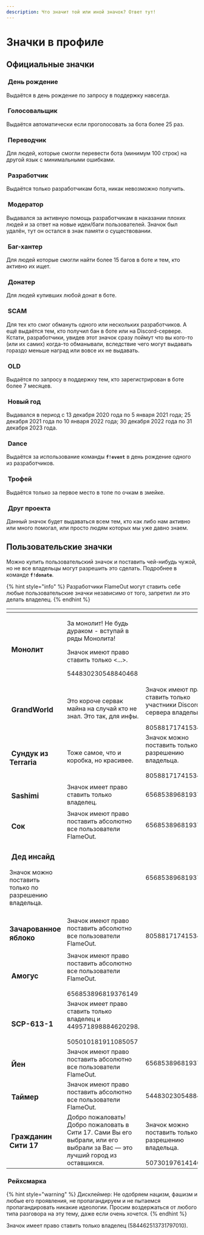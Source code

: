 ```yaml
---
description: Что значит той или иной значок? Ответ тут!
---
```


# Значки в профиле

## Официальные значки

### <img src="../.gitbook/assets/https___discord.com_assets_496cd7d4bfc59cdf6cd8a3285b42b576.svg-0.svg" alt="" data-size="line"> День рождение

Выдаётся в день рождение по запросу в поддержку навсегда.

### <img src="../.gitbook/assets/840537983060017172.webp" alt="" data-size="line"> Голосовальщик

Выдаётся автоматически если проголосовать за бота более 25 раз.

### <img src="../.gitbook/assets/849290020950245458.webp" alt="" data-size="line"> Переводчик

Для людей, которые смогли перевести бота (минимум 100 строк) на другой язык с минимальными ошибками.

### <img src="../.gitbook/assets/https___discord.com_assets_509dd485f6269e2521955120f3e8f0ef.svg-0.svg" alt="" data-size="line"> Разработчик

Выдаётся только разработчикам бота, никак невозможно получить.

### <img src="../.gitbook/assets/https___discord.com_assets_770955b283a8a3d1cfd221f70dc0e6ee.svg-0.svg" alt="" data-size="line"> Модератор

Выдавался за активную помощь разработчикам в наказании плохих людей и за ответ на новые идеи/баги пользователей. Значок был удалён, тут он остался в знак памяти о существовании.

### <img src="../.gitbook/assets/https___discord.com_assets_370f5af37229902609dec50690ec5f99.svg-0.svg" alt="" data-size="line"> Баг-хантер

Для людей которые смогли найти более 15 багов в боте и тем, кто активно их ищет.

### <img src="../.gitbook/assets/823500862215028758 (1).gif" alt="" data-size="line"> Донатер

Для людей купивших любой донат в боте.

### <img src="../.gitbook/assets/https___discord.com_assets_0d9e341a5ff1e9d55e691cc7d86f05bd.svg-0.svg" alt="" data-size="line"> SCAM

Для тех кто смог обмануть одного или нескольких разработчиков. А ещё выдаётся тем, кто получил бан в боте или на Discord-сервере. Кстати, разработчики, увидев этот значок сразу поймут что вы кого-то (или их самих) когда-то обманывали, вследствие чего могут выдавать гораздо меньше наград или вовсе их не выдавать.

### <img src="../.gitbook/assets/https___discord.com_assets_ffa92fc2c8f0a781d5ae9ffbecefa054.svg-0.svg" alt="" data-size="line"> OLD

Выдаётся по запросу в поддержку тем, кто зарегистрирован в боте более 7 месяцев.

### <img src="../.gitbook/assets/https___discord.com_assets_2f5331445a4647af2bb317862b38502a.svg-0.svg" alt="" data-size="line"> Новый год

Выдавался в период с 13 декабря 2020 года по 5 января 2021 года; 25 декабря 2021 года по 10 января 2022 года; 30 декабря 2022 года по 31 декабря 2023 года.

### <img src="../.gitbook/assets/960951684186652743.gif" alt="" data-size="line"> Dance

Выдаётся за использование команды **`f!event`** в день рождение одного из разработчиков.

### <img src="../.gitbook/assets/1238_Trophy.png" alt="" data-size="line"> Трофей

Выдаётся только за первое место в топе по очкам в змейке.

### <img src="../.gitbook/assets/8264_gil_thumb.png" alt="" data-size="line"> Друг проекта

Данный значок будет выдаваться всем тем, кто как либо нам активно или много помогал, или просто людям которых мы уже давно знаем.

## Пользовательские значки

Можно купить пользовательский значок и поставить чей-нибудь чужой, но не все владельцы могут разрешить это сделать. Подробнее в команде **`f!donate`**.

{% hint style="info" %}
Разработчики FlameOut могут ставить себе любые пользовательские значки независимо от того, запретил ли это делать владелец.
{% endhint %}

<table data-view="cards"><thead><tr><th></th><th></th><th></th></tr></thead><tbody><tr><td><h3><img src="../.gitbook/assets/957626031215353896.webp" alt="" data-size="line"> Монолит</h3></td><td><p>За монолит! Не будь дураком - вступай в ряды Монолита!</p><p></p><p>Значок имеют право ставить только &#x3C;...>.</p><p></p><p>544830230548840468</p></td><td></td></tr><tr><td><h3><img src="../.gitbook/assets/985209060204888074.gif" alt="" data-size="line"> GrandWorld</h3></td><td>Это короче сервак майна на случай кто не знал. Это так, для инфы.<br></td><td>Значок имеют право ставить только участники Discord-сервера владельца.<br><br>805881717415346236</td></tr><tr><td><h3><img src="../.gitbook/assets/992763761737875526 (1).gif" alt="" data-size="line"> Сундук из Terraria</h3></td><td>Тоже самое, что и коробка, но красивее.<br></td><td>Значок можно поставить только по разрешению владельца.<br><br>805881717415346236</td></tr><tr><td><h3><img src="../.gitbook/assets/921833706493214750.webp" alt="" data-size="line"> Sashimi</h3></td><td>Значок имеет право ставить только владелец.<br></td><td>656853896819376149</td></tr><tr><td><h3><img src="../.gitbook/assets/977179399445168188 (3).webp" alt="" data-size="line"> Сок</h3></td><td>Значок имеют право поставить абсолютно все пользователи FlameOut.<br></td><td>656853896819376149</td></tr><tr><td><h3><img src="../.gitbook/assets/921833729985511454.gif" alt="" data-size="line"> Дед инсайд</h3><p>Значок можно поставить только по разрешению владельца.</p></td><td></td><td>656853896819376149</td></tr><tr><td><h3><img src="../.gitbook/assets/986870845668474950.gif" alt="" data-size="line"> Зачарованное яблоко</h3></td><td>Значок имеют право поставить абсолютно все пользователи FlameOut.</td><td><br>805881717415346236<br></td></tr><tr><td><h3><img src="../.gitbook/assets/921838156276449320.webp" alt="" data-size="line"> Амогус</h3></td><td>Значок имеют право поставить абсолютно все пользователи FlameOut.<br><br>656853896819376149</td><td></td></tr><tr><td><h3><img src="../.gitbook/assets/945705723973738506.webp" alt="" data-size="line"> SCP-613-1</h3></td><td>Значок имеет право ставить только владелец и 449571898884620298.<br><br>505010181911085057</td><td></td></tr><tr><td><h3><img src="../.gitbook/assets/https___discord.com_assets_24f893169104e65cf4e3dfb1d817d078.svg-0 (1).svg" alt="" data-size="line"> Йен</h3></td><td>Значок имеют право поставить абсолютно все пользователи FlameOut.<br></td><td>656853896819376149</td></tr><tr><td><h3><img src="../.gitbook/assets/957622573234004058.gif" alt="" data-size="line"> Таймер</h3></td><td>Значок имеют право поставить абсолютно все пользователи FlameOut.</td><td><p></p><p>544830230548840468</p></td></tr><tr><td><h3><img src="../.gitbook/assets/997475158602289192.webp" alt="" data-size="line"> Гражданин Сити 17</h3></td><td>Добро пожаловать! Добро пожаловать в Сити 17. Сами Вы его выбрали, или его выбрали за Вас — это лучший город из оставшихся.</td><td><br>Значок можно поставить только по разрешению владельца.<br><br>507301976141463552</td></tr></tbody></table>

### <img src="../.gitbook/assets/922229936142553089.png" alt="" data-size="line"> Рейхсмарка

{% hint style="warning" %}
Дисклеймер: Не одобряем нацизм, фашизм и любые его проявления, не пропагандируем и не пытаемся пропагандировать никакие идеологии. Просим воздержаться от любого типа разговора на эту тему, даже если очень хочется.
{% endhint %}

Значок имеет право ставить только владелец (584462513731797010).
